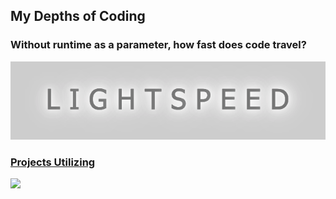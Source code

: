 ## My Depths of Coding 

### Without runtime as a parameter, how fast does code travel?
<a href='https://github.com/Juanderin/LightSpeeds'><img src="readme-imgs/lightspeed.png" height="7%"></a>

### [Projects Utilizing](#pinned)

 <img src="https://skillicons.dev/icons?i=js,react,redux,ruby,rails,nodejs,expressjs,webpack,html,css,mongodb,postgres,aws,git,&perline=15" />
